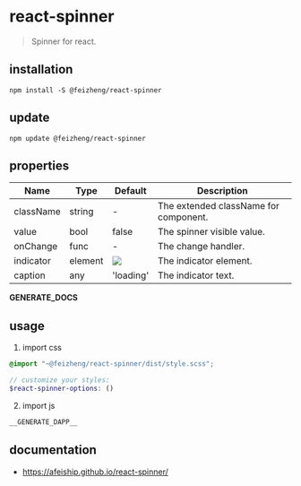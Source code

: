 # react-spinner
> Spinner for react.

## installation
```shell
npm install -S @feizheng/react-spinner
```

## update
```shell
npm update @feizheng/react-spinner
```

## properties
| Name      | Type    | Default         | Description                           |
| --------- | ------- | --------------- | ------------------------------------- |
| className | string  | -               | The extended className for component. |
| value     | bool    | false           | The spinner visible value.            |
| onChange  | func    | -               | The change handler.                   |
| indicator | element | <img src="#" /> | The indicator element.                |
| caption   | any     | 'loading'       | The indicator text.                   |

__GENERATE_DOCS__

## usage
1. import css
  ```scss
  @import "~@feizheng/react-spinner/dist/style.scss";

  // customize your styles:
  $react-spinner-options: ()
  ```
2. import js
  ```js
__GENERATE_DAPP__
  ```

## documentation
- https://afeiship.github.io/react-spinner/
